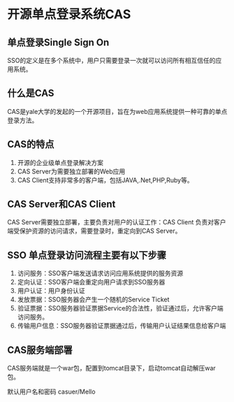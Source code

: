 # 开源单点登录系统CAS

## 单点登录Single Sign On
SSO的定义是在多个系统中，用户只需要登录一次就可以访问所有相互信任的应用系统。

## 什么是CAS
CAS是yale大学的发起的一个开源项目，旨在为web应用系统提供一种可靠的单点登录方法。

## CAS的特点

1. 开源的企业级单点登录解决方案
2. CAS Server为需要独立部署的Web应用
3. CAS Client支持非常多的客户端，包括JAVA,.Net,PHP,Ruby等。

## CAS Server和CAS Client
CAS Server需要独立部署，主要负责对用户的认证工作：CAS Client 负责对客户端受保护资源的访问请求，需要登录时，重定向到CAS Server。

## SSO 单点登录访问流程主要有以下步骤
1. 访问服务：SSO客户端发送请求访问应用系统提供的服务资源
2. 定向认证：SSO客户端会重定向用户请求到SSO服务器
3. 用户认证：用户身份认证
4. 发放票据：SSO服务器会产生一个随机的Service Ticket
5. 验证票据：SSO服务器验证票据Service的合法性，验证通过后，允许客户端访问服务。
6. 传输用户信息：SSO服务器验证票据通过后，传输用户认证结果信息给客户端

## CAS服务端部署

CAS服务端就是一个war包，配置到tomcat目录下，启动tomcat自动解压war包。

默认用户名和密码 casuer/Mello
